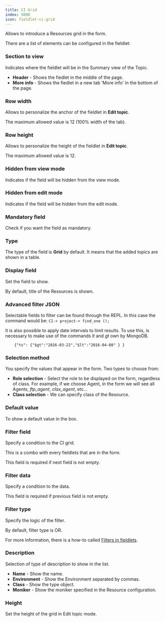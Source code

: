 ```yaml
---
title: CI Grid
index: 5000
icon: fieldlet-ci-grid
---
```


Allows to introduce a Resources grid in the form.

There are a list of elements can be configured in the fieldlet:

### Section to view

Indicates where the fieldlet will be in the Summary view of the Topic.

- **Header** - Shows the fiedlet in the middle of the page.
- **More info** - Shows the fiedlet in a new tab 'More info' in the bottom of the page.

### Row width

Allows to personalize the anchor of the fieldlet in **Edit topic**.

The maximum allowed value is 12 (100% width of the tab).

### Row height

Allows to personalize the height of the fieldlet in **Edit topic**.

The maximum allowed value is 12.

### Hidden from view mode

Indicates if the field will be hidden from the view mode.

### Hidden from edit mode

Indicates if the field will be hidden from the edit mode.

### Mandatory field

Check if you want the field as mandatory.

### Type

The type of the field is **Grid** by default. It means that the added topics are shown in a table.

### Display field

Set the field to show.

By default, title of the Resources is shown.

### Advanced filter JSON

Selectable fields to filter can be found through the REPL. In this case the command would be: `CI-> project-> find_one
();`

It is also possible to apply date intervals to limit results. To use this, is necessary to make use of the commands *lt*
and *gt* own by MongoDB.

        {"ts": {"$gt":"2016-03-22","$lt":"2016-04-08" } }

### Selection method

You specify the values that appear in the form. Two types to choose from:

- **Role selection** - Select the role to be displayed on the form, regardless of class. For example, if we choose
  Agent, in the form we will see all Agents, *ftp_agent*, *clax_agent*, etc...
- **Class selection** - We can specify class of the Resource.

### Default value

To show a default value in the box.

### Filter field

Specify a condition to the CI grid.

This is a combo with every fieldlets that are in the form.

This field is required if next field is not empty.

### Filter data

Specify a condition to the data.

This field is required if previous field is not empty.

### Filter type

Specify the logic of the filter.

By default, filter type is OR.

For more information, there is a how-to called [Filters in fieldlets](/how-to/filter-fieldlet).

### Description

Selection of type of description to show in the list.

- **Name** - Show the name.
- **Environment** - Show the Environment separated by commas.
- **Class** - Show the type object.
- **Moniker** - Show the moniker specified in the Resource configuration.


### Height

Set the height of the grid in Edit topic mode.
